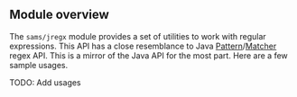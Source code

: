 ## Module overview

The `sams/jregx` module provides a set of utilities to work with regular expressions.  This API has a close resemblance to Java [Pattern](https://docs.oracle.com/javase/8/docs/api/java/util/regex/Pattern.html)/[Matcher](https://docs.oracle.com/javase/8/docs/api/java/util/regex/Matcher.html) regex API. This is a mirror of the Java API for the most part.  Here are a few sample usages.

TODO: Add usages 